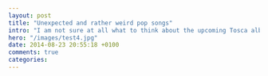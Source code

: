 ```yaml
---
layout: post
title: "Unexpected and rather weird pop songs"
intro: "I am not sure at all what to think about the upcoming Tosca album's first song"
hero: "/images/test4.jpg"
date: 2014-08-23 20:55:18 +0100
comments: true
categories: 
---
```

